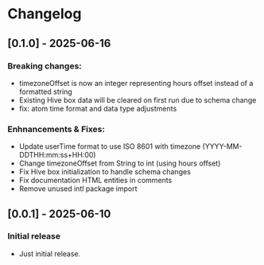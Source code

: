 # Changelog

## [0.1.0] - 2025-06-16
### Breaking changes:
- timezoneOffset is now an integer representing hours offset instead of a formatted string
- Existing Hive box data will be cleared on first run due to schema change
- fix: atom time format and data type adjustments

### Enhnancements & Fixes:
- Update userTime format to use ISO 8601 with timezone (YYYY-MM-DDTHH:mm:ss+HH:00)
- Change timezoneOffset from String to int (using hours offset)
- Fix Hive box initialization to handle schema changes
- Fix documentation HTML entities in comments
- Remove unused intl package import

## [0.0.1] - 2025-06-10
### Initial release
- Just initial release.
